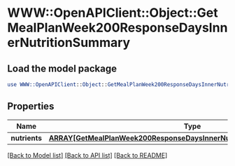# WWW::OpenAPIClient::Object::GetMealPlanWeek200ResponseDaysInnerNutritionSummary

## Load the model package
```perl
use WWW::OpenAPIClient::Object::GetMealPlanWeek200ResponseDaysInnerNutritionSummary;
```

## Properties
Name | Type | Description | Notes
------------ | ------------- | ------------- | -------------
**nutrients** | [**ARRAY[GetMealPlanWeek200ResponseDaysInnerNutritionSummaryNutrientsInner]**](GetMealPlanWeek200ResponseDaysInnerNutritionSummaryNutrientsInner.md) |  | 

[[Back to Model list]](../README.md#documentation-for-models) [[Back to API list]](../README.md#documentation-for-api-endpoints) [[Back to README]](../README.md)


